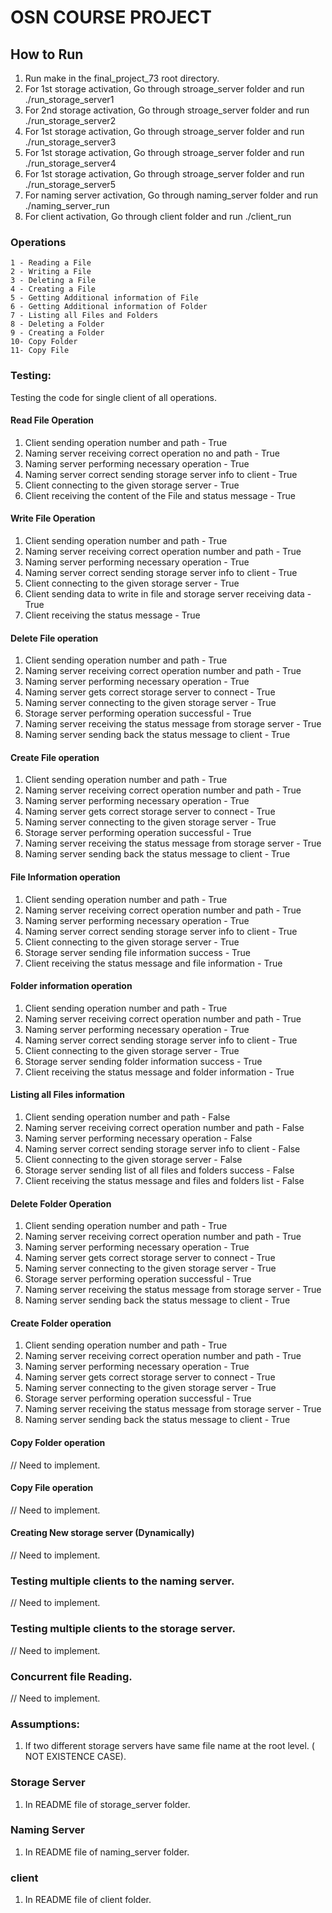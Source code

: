 # OSN COURSE PROJECT 


## How to Run 
1. Run make in the final_project_73 root directory.
2. For 1st storage activation, Go through stroage_server folder and run ./run_storage_server1
3. For 2nd storage activation, Go through stroage_server folder and run ./run_storage_server2
4. For 1st storage activation, Go through stroage_server folder and run ./run_storage_server3
5. For 1st storage activation, Go through stroage_server folder and run ./run_storage_server4
6. For 1st storage activation, Go through stroage_server folder and run ./run_storage_server5
7. For naming server activation, Go through naming_server folder and run ./naming_server_run 
8. For client activation, Go through client folder and run ./client_run 

### Operations 

```
1 - Reading a File
2 - Writing a File
3 - Deleting a File
4 - Creating a File
5 - Getting Additional information of File 
6 - Getting Additional information of Folder
7 - Listing all Files and Folders
8 - Deleting a Folder
9 - Creating a Folder
10- Copy Folder
11- Copy File
``` 

### Testing: 
Testing the code for single client of all operations. 
#### Read File Operation
1. Client sending operation number and path - True
2. Naming server receiving correct operation no and path - True
3. Naming server performing necessary operation - True
4. Naming server correct sending storage server info to client - True
5. Client connecting to the given storage server - True
6. Client receiving the content of the File and status message - True

#### Write File Operation
1. Client sending operation number and path - True
2. Naming server receiving correct operation number and path - True
3. Naming server performing necessary operation - True
4. Naming server correct sending storage server info to client - True
5. Client connecting to the given storage server - True
6. Client sending data to write in file and storage server receiving data - True
7. Client receiving the status message - True

#### Delete File operation
1. Client sending operation number and path - True
2. Naming server receiving correct operation number and path - True 
3. Naming server performing necessary operation - True
4. Naming server gets correct storage server to connect - True
5. Naming server connecting to the given storage server - True 
6. Storage server performing operation successful - True
7. Naming server receiving the status message from storage server - True 
8. Naming server sending back the status message to client - True

#### Create File operation
1. Client sending operation number and path - True
2. Naming server receiving correct operation number and path - True
3. Naming server performing necessary operation - True 
4. Naming server gets correct storage server to connect - True
5. Naming server connecting to the given storage server - True
6. Storage server performing operation successful - True
7. Naming server receiving the status message from storage server - True 
8. Naming server sending back the status message to client - True

#### File Information operation
1. Client sending operation number and path - True
2. Naming server receiving correct operation number and path - True
3. Naming server performing necessary operation - True
4. Naming server correct sending storage server info to client - True
5. Client connecting to the given storage server - True
6. Storage server sending file information success - True
7. Client receiving the status message and file information - True

#### Folder information operation 
1. Client sending operation number and path - True
2. Naming server receiving correct operation number and path - True
3. Naming server performing necessary operation - True
4. Naming server correct sending storage server info to client - True
5. Client connecting to the given storage server - True
6. Storage server sending folder information success - True
7. Client receiving the status message and folder information - True

#### Listing all Files information 
1. Client sending operation number and path - False 
2. Naming server receiving correct operation number and path - False 
3. Naming server performing necessary operation - False 
4. Naming server correct sending storage server info to client - False 
5. Client connecting to the given storage server - False 
6. Storage server sending list of all files and folders success - False
7. Client receiving the status message and files and folders list - False

#### Delete Folder Operation 
1. Client sending operation number and path - True
2. Naming server receiving correct operation number and path - True
3. Naming server performing necessary operation - True 
4. Naming server gets correct storage server to connect - True
5. Naming server connecting to the given storage server - True 
6. Storage server performing operation successful - True
7. Naming server receiving the status message from storage server - True 
8. Naming server sending back the status message to client - True

#### Create Folder operation 
1. Client sending operation number and path - True 
2. Naming server receiving correct operation number and path - True 
3. Naming server performing necessary operation - True 
4. Naming server gets correct storage server to connect - True
5. Naming server connecting to the given storage server - True 
6. Storage server performing operation successful - True
7. Naming server receiving the status message from storage server - True 
8. Naming server sending back the status message to client - True

#### Copy Folder operation 
// Need to implement.

#### Copy File operation 
// Need to implement. 

#### Creating New storage server (Dynamically)
// Need to implement. 


### Testing multiple clients to the naming server. 
// Need to implement. 

### Testing multiple clients to the storage server. 
// Need to implement. 

### Concurrent file Reading. 
// Need to implement. 

### Assumptions: 
1. If two different storage servers have same file name at the root level. ( NOT EXISTENCE CASE). 


### Storage Server
1. In README file of storage_server folder. 

### Naming Server 
1. In README file of naming_server folder. 

### client 
1. In README file of client folder.

